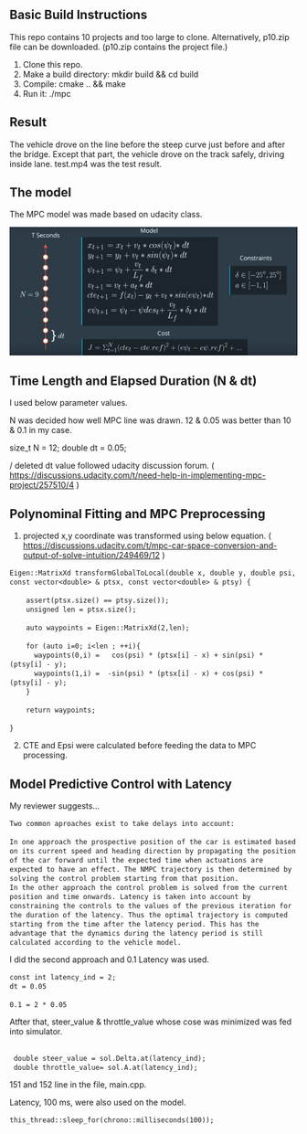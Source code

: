 [//]: # (Image References)
[image0]: ./resources/mpc_model.jpg 

## Basic Build Instructions

This repo contains 10 projects and too large to clone. Alternatively, p10.zip file can be downloaded. (p10.zip contains the project file.)

1. Clone this repo.
2. Make a build directory: mkdir build && cd build
3. Compile: cmake .. && make
4. Run it: ./mpc


## Result

The vehicle drove on the line before the steep curve just before and after the bridge. Except that part, the vehicle drove on the track safely, driving inside lane. test.mp4 was the test result.


## The model

The MPC model was made based on udacity class.

![alt text][image0]

## Time Length and Elapsed Duration (N & dt)

I used below parameter values. 

N was decided how well MPC line was drawn. 12 & 0.05 was better than 10 & 0.1 in my case.

size_t N = 12;
double dt = 0.05;

/ deleted
dt value followed udacity discussion forum. 
( https://discussions.udacity.com/t/need-help-in-implementing-mpc-project/257510/4 )




## Polynominal Fitting and MPC Preprocessing

1. projected x,y coordinate was transformed using below equation. 
( https://discussions.udacity.com/t/mpc-car-space-conversion-and-output-of-solve-intuition/249469/12 )



```
Eigen::MatrixXd transformGlobalToLocal(double x, double y, double psi, const vector<double> & ptsx, const vector<double> & ptsy) {

    assert(ptsx.size() == ptsy.size());
    unsigned len = ptsx.size();

    auto waypoints = Eigen::MatrixXd(2,len);

    for (auto i=0; i<len ; ++i){
      waypoints(0,i) =   cos(psi) * (ptsx[i] - x) + sin(psi) * (ptsy[i] - y);
      waypoints(1,i) =  -sin(psi) * (ptsx[i] - x) + cos(psi) * (ptsy[i] - y);  
    } 

    return waypoints;

}
```

2. CTE and Epsi were calculated before feeding the data to MPC processing.


## Model Predictive Control with Latency

My reviewer suggests...

```
Two common aproaches exist to take delays into account:

In one approach the prospective position of the car is estimated based on its current speed and heading direction by propagating the position of the car forward until the expected time when actuations are expected to have an effect. The NMPC trajectory is then determined by solving the control problem starting from that position.
In the other approach the control problem is solved from the current position and time onwards. Latency is taken into account by constraining the controls to the values of the previous iteration for the duration of the latency. Thus the optimal trajectory is computed starting from the time after the latency period. This has the advantage that the dynamics during the latency period is still calculated according to the vehicle model.
```

I did the second approach and 0.1 Latency was used.

```
const int latency_ind = 2;
dt = 0.05

0.1 = 2 * 0.05

```

Atfter that, steer_value & throttle_value whose cose was minimized was fed into simulator. 

```
 
 double steer_value = sol.Delta.at(latency_ind);
 double throttle_value= sol.A.at(latency_ind);

 ```
 151 and 152 line in the file, main.cpp. 



Latency, 100 ms, were also used on the model.

```
this_thread::sleep_for(chrono::milliseconds(100));
```